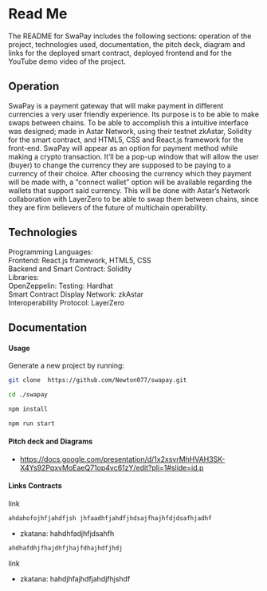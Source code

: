  # Read Me 
The README for SwaPay includes the following sections: operation of the project, technologies used, documentation, the pitch deck, diagram and links for the deployed smart contract, deployed frontend and for the YouTube demo video of the project.
 ## Operation 

SwaPay is a payment gateway that will make payment in different currencies a very user friendly experience. Its purpose is to be able to make swaps between chains. To be able to accomplish this a intuitive interface was designed; made in Astar Network, using their testnet zkAstar, Solidity for the smart contract, and HTML5, CSS and React.js framework for the front-end. SwaPay will appear as an option for payment method while making a crypto transaction. It’ll be a pop-up window that will allow the user (buyer) to change the currency they are supposed to be paying to a currency of their choice. After choosing the currency which they payment will be made with, a “connect wallet” option will be available regarding the wallets that support said currency. This will be done with Astar’s Network collaboration with LayerZero to be able to swap them between chains, since they are firm believers of the future of multichain operability.

## Technologies 
<p>
Programming Languages: <br>
Frontend: React.js framework, HTML5, CSS <br>
Backend and Smart Contract: Solidity  <br>
Libraries: <br>
OpenZeppelin: Testing: Hardhat <br>
Smart Contract Display Network: zkAstar <br>
Interoperability Protocol: LayerZero <br>
</p>

## Documentation

#### Usage

Generate a new project by running:

```sh
git clone  https://github.com/Newton077/swapay.git
```
```sh
cd ./swapay
```
```sh
npm install
```
```sh
npm run start
```

#### Pitch deck and Diagrams


- https://docs.google.com/presentation/d/1x2xsvrMhHVAH3SK-X4Ys92PqxvMoEaeQ71op4vc61zY/edit?pli=1#slide=id.p

#### Links Contracts

link
```sh
ahdahofojhfjahdfjsh jhfaadhfjahdfjhdsajfhajhfdjdsafhjadhf
  ```
- zkatana: hahdhfadjhfjdsahfh
 ```sh
ahdhafdhjfhajdhfjhajfdhajhdfjhdj
```
link
- zkatana: hahdjhfajhdfjahdjfhjshdf

